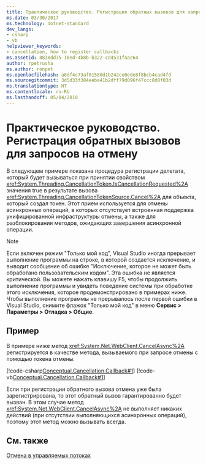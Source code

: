 ```yaml
---
title: Практическое руководство. Регистрация обратных вызовов для запросов на отмену
ms.date: 03/30/2017
ms.technology: dotnet-standard
dev_langs:
- csharp
- vb
helpviewer_keywords:
- cancellation, how to register callbacks
ms.assetid: 8838dd75-18ed-4b8b-b322-cd4531faac64
author: rpetrusha
ms.author: ronpet
ms.openlocfilehash: a8df4c73af81580d1b242ce0ede8f8bcb4cad4fd
ms.sourcegitcommit: 3d5d33f384eeba41b2dff79d096f47ccc8d8f03d
ms.translationtype: HT
ms.contentlocale: ru-RU
ms.lasthandoff: 05/04/2018
---
```

# <a name="how-to-register-callbacks-for-cancellation-requests"></a>Практическое руководство. Регистрация обратных вызовов для запросов на отмену
В следующем примере показана процедура регистрации делегата, который будет вызываться при принятии свойством <xref:System.Threading.CancellationToken.IsCancellationRequested%2A> значения true в результате вызова <xref:System.Threading.CancellationTokenSource.Cancel%2A> для объекта, который создал токен. Этот прием используется для отмены асинхронных операций, в которых отсутствует встроенная поддержка унифицированной инфраструктуры отмены, а также для разблокирования методов, ожидающих завершения асинхронной операции.  
  
> [!NOTE]
>  Если включен режим "Только мой код", Visual Studio иногда прерывает выполнение программы на строке, в которой создается исключение, и выводит сообщение об ошибке "Исключение, которое не может быть обработано пользовательским кодом". Эта ошибка не является критической. Вы можете нажать клавишу F5, чтобы продолжить выполнение программы и увидеть поведение системы при обработке этого исключения, которое продемонстрировано в примерах ниже. Чтобы выполнение программы не прерывалось после первой ошибки в Visual Studio, снимите флажок "Только мой код" в меню **Сервис > Параметры > Отладка > Общие**.  
  
## <a name="example"></a>Пример  
 В примере ниже метод <xref:System.Net.WebClient.CancelAsync%2A> регистрируется в качестве метода, вызываемого при запросе отмены с помощью токена отмены.  
  
 [!code-csharp[Conceptual.Cancellation.Callback#1](../../../samples/snippets/csharp/VS_Snippets_CLR/conceptual.cancellation.callback/cs/howtoexample1.cs#1)]
 [!code-vb[Conceptual.Cancellation.Callback#1](../../../samples/snippets/visualbasic/VS_Snippets_CLR/conceptual.cancellation.callback/vb/howtoexample1.vb#1)]  
  
 Если при регистрации обратного вызова отмена уже была зарегистрирована, то этот обратный вызов гарантированно будет вызван. В этом случае метод <xref:System.Net.WebClient.CancelAsync%2A> не выполняет никаких действий (при отсутствии выполняющихся асинхронных операций), поэтому этот метод можно вызывать всегда.  
  
## <a name="see-also"></a>См. также  
 [Отмена в управляемых потоках](../../../docs/standard/threading/cancellation-in-managed-threads.md)
